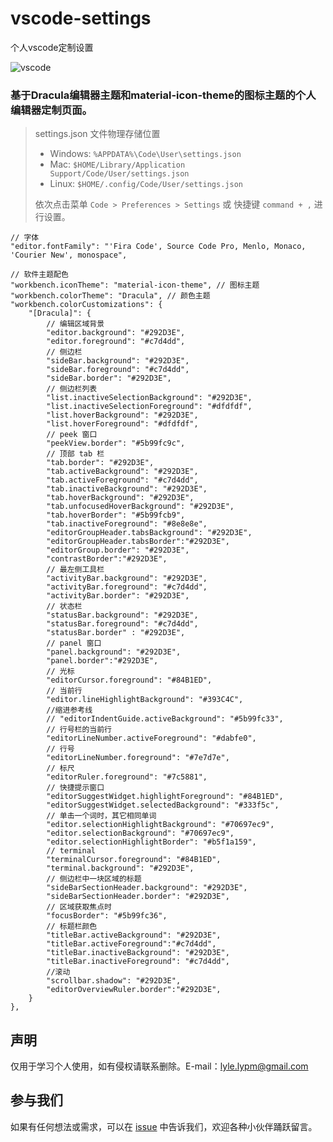 # vscode-settings
个人vscode定制设置

![vscode](https://ae01.alicdn.com/kf/H87a8d6b48c4b40259b4a4007806638b7g.png)

### 基于Dracula编辑器主题和material-icon-theme的图标主题的个人编辑器定制页面。

> settings.json 文件物理存储位置
>
> - Windows: `%APPDATA%\Code\User\settings.json`
> - Mac: `$HOME/Library/Application Support/Code/User/settings.json`
> - Linux: `$HOME/.config/Code/User/settings.json`
>
> 依次点击菜单 `Code > Preferences > Settings` 或 快捷键 `command + ,` 进行设置。

    // 字体
    "editor.fontFamily": "'Fira Code', Source Code Pro, Menlo, Monaco, 'Courier New', monospace",

    // 软件主题配色
    "workbench.iconTheme": "material-icon-theme", // 图标主题
    "workbench.colorTheme": "Dracula", // 颜色主题
    "workbench.colorCustomizations": {
        "[Dracula]": {
            // 编辑区域背景
            "editor.background": "#292D3E",
            "editor.foreground": "#c7d4dd",
            // 侧边栏
            "sideBar.background": "#292D3E",
            "sideBar.foreground": "#c7d4dd",
            "sideBar.border": "#292D3E",
            // 侧边栏列表
            "list.inactiveSelectionBackground": "#292D3E",
            "list.inactiveSelectionForeground": "#dfdfdf",
            "list.hoverBackground": "#292D3E",
            "list.hoverForeground": "#dfdfdf",
            // peek 窗口
            "peekView.border": "#5b99fc9c",
            // 顶部 tab 栏
            "tab.border": "#292D3E",
            "tab.activeBackground": "#292D3E",
            "tab.activeForeground": "#c7d4dd",
            "tab.inactiveBackground": "#292D3E",
            "tab.hoverBackground": "#292D3E",
            "tab.unfocusedHoverBackground": "#292D3E",
            "tab.hoverBorder": "#5b99fcb9",
            "tab.inactiveForeground": "#8e8e8e",
            "editorGroupHeader.tabsBackground": "#292D3E",
            "editorGroupHeader.tabsBorder":"#292D3E",
            "editorGroup.border": "#292D3E",
            "contrastBorder":"#292D3E",
            // 最左侧工具栏
            "activityBar.background": "#292D3E",
            "activityBar.foreground": "#c7d4dd",
            "activityBar.border": "#292D3E",
            // 状态栏
            "statusBar.background": "#292D3E",
            "statusBar.foreground": "#c7d4dd",
            "statusBar.border" : "#292D3E",
            // panel 窗口
            "panel.background": "#292D3E",
            "panel.border":"#292D3E",
            // 光标
            "editorCursor.foreground": "#84B1ED",
            // 当前行
            "editor.lineHighlightBackground": "#393C4C",
            //缩进参考线
            // "editorIndentGuide.activeBackground": "#5b99fc33",
            // 行号栏的当前行
            "editorLineNumber.activeForeground": "#dabfe0",
            // 行号
            "editorLineNumber.foreground": "#7e7d7e",
            // 标尺
            "editorRuler.foreground": "#7c5881",
            // 快捷提示窗口
            "editorSuggestWidget.highlightForeground": "#84B1ED",
            "editorSuggestWidget.selectedBackground": "#333f5c",
            // 单击一个词时，其它相同单词
            "editor.selectionHighlightBackground": "#70697ec9",
            "editor.selectionBackground": "#70697ec9",
            "editor.selectionHighlightBorder": "#b5f1a159",
            // terminal
            "terminalCursor.foreground": "#84B1ED",
            "terminal.background": "#292D3E",
            // 侧边栏中一块区域的标题
            "sideBarSectionHeader.background": "#292D3E",
            "sideBarSectionHeader.border": "#292D3E",
            // 区域获取焦点时
            "focusBorder": "#5b99fc36",
            // 标题栏颜色
            "titleBar.activeBackground": "#292D3E",
            "titleBar.activeForeground":"#c7d4dd",
            "titleBar.inactiveBackground": "#292D3E",
            "titleBar.inactiveForeground": "#c7d4dd",
            //滚动
            "scrollbar.shadow": "#292D3E",
            "editorOverviewRuler.border":"#292D3E",
        }
    },

## 声明

仅用于学习个人使用，如有侵权请联系删除。E-mail：[lyle.lypm@gmail.com](mailto:lyle.lypm@gmail.com)

## 参与我们

如果有任何想法或需求，可以在 [issue](https://github.com/tickmao/vscode-settings/issues) 中告诉我们，欢迎各种小伙伴踊跃留言。